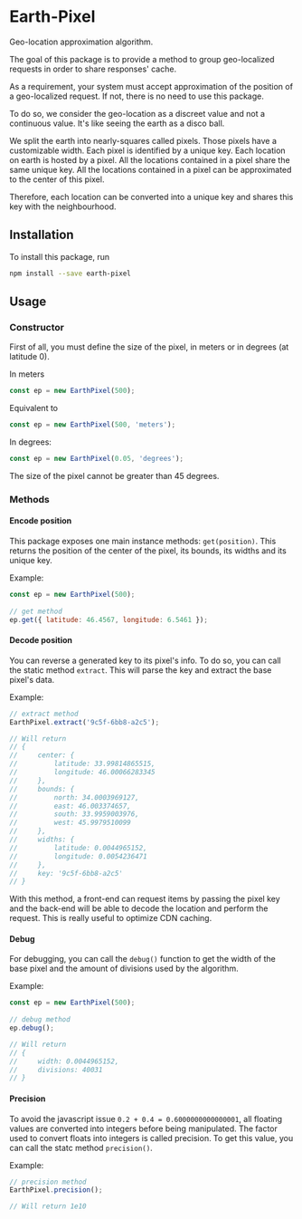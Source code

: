 # Earth-Pixel

Geo-location approximation algorithm.

The goal of this package is to provide a method to group geo-localized requests in order to share responses' cache.

As a requirement, your system must accept approximation of the position of a geo-localized request.
If not, there is no need to use this package.

To do so, we consider the geo-location as a discreet value and not a continuous value.
It's like seeing the earth as a disco ball.

We split the earth into nearly-squares called pixels. Those pixels have a customizable width.
Each pixel is identified by a unique key.
Each location on earth is hosted by a pixel.
All the locations contained in a pixel share the same unique key. 
All the locations contained in a pixel can be approximated to the center of this pixel.

Therefore, each location can be converted into a unique key and shares this key with the neighbourhood.

## Installation

To install this package, run

```bash
npm install --save earth-pixel
```

## Usage

### Constructor

First of all, you must define the size of the pixel, in meters or in degrees (at latitude 0).

In meters
```javascript
const ep = new EarthPixel(500);
```

Equivalent to
```javascript
const ep = new EarthPixel(500, 'meters');
```

In degrees:
```javascript
const ep = new EarthPixel(0.05, 'degrees');
```

The size of the pixel cannot be greater than 45 degrees.

### Methods

#### Encode position

This package exposes one main instance methods: `get(position)`.
This returns the position of the center of the pixel, its bounds, its widths and its unique key.

Example:

```javascript
const ep = new EarthPixel(500);
 
// get method
ep.get({ latitude: 46.4567, longitude: 6.5461 });


```

#### Decode position

You can reverse a generated key to its pixel's info.
To do so, you can call the static method `extract`.
This will parse the key and extract the base pixel's data.

Example:

```javascript
// extract method
EarthPixel.extract('9c5f-6bb8-a2c5');

// Will return
// {
//     center: {
//         latitude: 33.99814865515,
//         longitude: 46.00066283345
//     },
//     bounds: {
//         north: 34.0003969127,
//         east: 46.003374657,
//         south: 33.9959003976,
//         west: 45.9979510099
//     },
//     widths: {
//         latitude: 0.0044965152,
//         longitude: 0.0054236471
//     },
//     key: '9c5f-6bb8-a2c5'
// }
```

With this method, a front-end can request items by passing the pixel key and the back-end will be able to decode the location and perform the request.
This is really useful to optimize CDN caching.

#### Debug

For debugging, you can call the `debug()` function to get the width of the base pixel and the amount of divisions used by the algorithm.

Example:

```javascript
const ep = new EarthPixel(500);
 
// debug method
ep.debug();

// Will return
// {
//     width: 0.0044965152,
//     divisions: 40031
// }
```

#### Precision

To avoid the javascript issue `0.2 + 0.4 = 0.6000000000000001`, all floating values are converted into integers before being manipulated.
The factor used to convert floats into integers is called precision.
To get this value, you can call the statc method `precision()`. 

Example:

```javascript
// precision method
EarthPixel.precision();

// Will return 1e10
```
